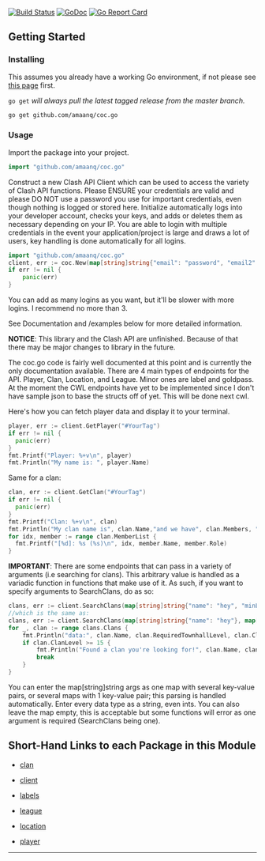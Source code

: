 [![Build Status](https://app.travis-ci.com/amaanq/coc.go.svg?branch=master)](https://app.travis-ci.com/amaanq/coc.go.svg?branch=master)
[![GoDoc](https://img.shields.io/badge/pkg.go.dev-doc-blue)](http://pkg.go.dev/github.com/amaanq/coc.go)
[![Go Report Card](https://goreportcard.com/badge/github.com/amaanq/coc.go)](https://goreportcard.com/report/github.com/amaanq/coc.go)


## Getting Started

### Installing

This assumes you already have a working Go environment, if not please see
[this page](https://golang.org/doc/install) first.

`go get` *will always pull the latest tagged release from the master branch.*

```sh
go get github.com/amaanq/coc.go
```

### Usage

Import the package into your project.

```go
import "github.com/amaanq/coc.go"
```

Construct a new Clash API Client which can be used to access the variety of 
Clash API functions. Please ENSURE your credentials are valid and please DO NOT use a password you use for important credentials, 
even though nothing is logged or stored here. Initialize automatically logs into your developer account, checks your keys, and adds or deletes them as necessary
depending on your IP. You are able to login with multiple credentials in the event your application/project is large and draws a lot of users, key handling is done automatically for all logins. 

```go
import "github.com/amaanq/coc.go"
client, err := coc.New(map[string]string{"email": "password", "email2": "password2", "email3": "password3"})
if err != nil {
    panic(err)
}
```
You can add as many logins as you want, but it'll be slower with more logins. 
I recommend no more than 3.

See Documentation and /examples below for more detailed information.

**NOTICE**: This library and the Clash API are unfinished.
Because of that there may be major changes to library in the future.

The coc.go code is fairly well documented at this point and is currently
the only documentation available. 
There are 4 main types of endpoints for the API. Player, Clan, Location, and League. Minor ones are label and goldpass.
At the moment the CWL endpoints have yet to be implemented since I don't have sample json to base the structs off of yet. This will be done next cwl. 

Here's how you can fetch player data and display it to your terminal.
```go
player, err := client.GetPlayer("#YourTag")
if err != nil {
  panic(err)
}
fmt.Printf("Player: %+v\n", player)
fmt.Println("My name is: ", player.Name)
```

Same for a clan: 
```go
clan, err := client.GetClan("#YourTag")
if err != nil {
  panic(err)
}
fmt.Printf("Clan: %+v\n", clan)
fmt.Println("My clan name is", clan.Name,"and we have", clan.Members, "members in our clan. We have won", clan.WarWins, "wars so come join us!\nThese are our members:")
for idx, member := range clan.MemberList {
  fmt.Printf("[%d]: %s (%s)\n", idx, member.Name, member.Role)
}
```

**IMPORTANT**: There are some endpoints that can pass in a variety of arguments (i.e searching for clans). This arbitrary value is handled as a variadic function in functions
that make use of it. As such, if you want to specify arguments to SearchClans, do as so:
```go
clans, err := client.SearchClans(map[string]string{"name": "hey", "minLevel": "10"})
//which is the same as:
clans, err := client.SearchClans(map[string]string{"name": "hey"}, map[string]string{"minLevel": "10"})
for _, clan := range clans.Clans {
    fmt.Println("data:", clan.Name, clan.RequiredTownhallLevel, clan.ClanLevel, clan.RequiredTrophies)
    if clan.ClanLevel >= 15 {
        fmt.Println("Found a clan you're looking for!", clan.Name, clan.Tag)
        break
    }
}
```
You can enter the map[string]string args as one map with several key-value pairs, or several maps with 1 key-value pair; this parsing is handled automatically.
Enter every data type as a string, even ints. You can also leave the map empty, this is acceptable but some functions will error as one argument is required (SearchClans being one).


## Short-Hand Links to each Package in this Module

* [clan](./clan)

* [client](./client)

* [labels](./labels)

* [league](./league)

* [location](./location)

* [player](./player)

---
